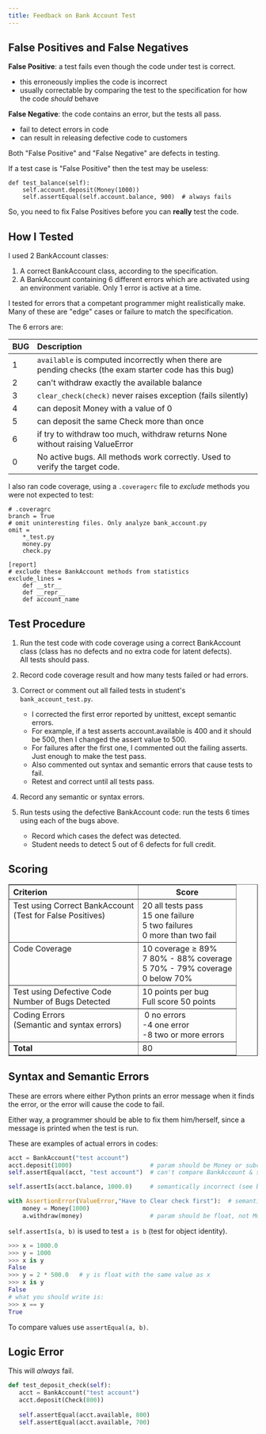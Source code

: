 ```yaml
---
title: Feedback on Bank Account Test
---
```


## False Positives and False Negatives

**False Positive**: a test fails even though the code under test is correct.
- this erroneously implies the code is incorrect
- usually correctable by comparing the test to the specification for how the code *should* behave

**False Negative**: the code contains an error, but the tests all pass.
- fail to detect errors in code
- can result in releasing defective code to customers

Both "False Positive" and "False Negative" are defects in testing.    

If a test case is "False Positive" then the test may be useless:
```
def test_balance(self):
    self.account.deposit(Money(1000))
    self.assertEqual(self.account.balance, 900)  # always fails
```

So, you need to fix False Positives before you can **really** test the code.

## How I Tested

I used 2 BankAccount classes:

1. A correct BankAccount class, according to the specification.
2. A BankAccount containing 6 different errors which are activated using an environment variable. Only 1 error is active at a time.

I tested for errors that a competant programmer might realistically make.
Many of these are "edge" cases or failure to match the specification.

The 6 errors are:

| BUG  | Description                      |
|------|:---------------------------------|
|  1   | `available` is computed incorrectly when there are pending checks (the exam starter code has this bug) |
|  2   | can't withdraw exactly the available balance |
|  3   | `clear_check(check)` never raises exception (fails silently)  |
|  4   | can deposit Money with a value of 0        |
|  5   | can deposit the same Check more than once  |
|  6   | if try to withdraw too much, withdraw returns None without raising ValueError |
|  0   | No active bugs. All methods work correctly. Used to verify the target code.  |

I also ran code coverage, using a `.coveragerc` file to *exclude* methods you were not expected to test:
```
# .coveragrc
branch = True
# omit uninteresting files. Only analyze bank_account.py
omit =
    *_test.py
    money.py
    check.py

[report]
# exclude these BankAccount methods from statistics
exclude_lines =
    def __str__
    def __repr__
    def account_name
```

## Test Procedure

1. Run the test code with code coverage using a correct BankAccount class (class has no defects and no extra code for latent defects).    
   All tests should pass.

2. Record code coverage result and how many tests failed or had errors.

3. Correct or comment out all failed tests in student's `bank_account_test.py`.
   * I corrected the first error reported by unittest, except semantic errors. 
   * For example, if a test asserts account.available is 400 and it should be 500, then I changed the assert value to 500.
   * For failures after the first one, I commented out the failing asserts. Just enough to make the test pass.
   * Also commented out syntax and semantic errors that cause tests to fail.
   * Retest and correct until all tests pass.

4. Record any semantic or syntax errors.

5. Run tests using the defective BankAccount code: run the tests 6 times using each of the bugs above.
   * Record which cases the defect was detected.
   * Student needs to detect 5 out of 6 defects for full credit.

## Scoring

<table border="1">
<tr>
  <th align="left">Criterion</th>
  <th align="center">Score</th>
</tr>
<tr valign="top">
  <td>
  Test using Correct BankAccount<br>
  (Test for False Positives)
  </td>
  <td>
  20  all tests pass <br/>
  15  one failure <br/>
  5   two failures <br/>
  0   more than two fail <br/>
  </td>
</tr>
<tr valign="top">
  <td>
  Code Coverage
  </td>
  <td>
  10  coverage &ge; 89% <br/>
  7   80% - 88% coverage <br/>
  5   70% - 79% coverage <br/>
  0   below 70%
  </td>
</tr>
<tr valign="top">
  <td>
  Test using Defective Code <br/>
  Number of Bugs Detected
  </td>
  <td>
  10 points per bug <br>
  Full score 50 points
  </td>
</tr>
<tr valign="top">
  <td>
  Coding Errors <br/>
  (Semantic and syntax errors)
  </td>
  <td>
  &nbsp;0 no errors <br/>
  -4 one error <br/>
  -8 two or more errors
  </td>
</tr>
<tr valign="top">
  <td>
  <b>Total</b>
  </td>
  <td>
  80
  </td>
</tr>
</table>

## Syntax and Semantic Errors

These are errors where either Python prints an error message when 
it finds the error, or the error will cause the code to fail.

Either way, a programmer should be able to fix them him/herself,
since a message is printed when the test is run.

These are examples of actual errors in codes:

```python
acct = BankAccount("test account")
acct.deposit(1000)                      # param should be Money or subclass of Money
self.assertEqual(acct, "test account")  # can't compare BankAccount & string

self.assertIs(acct.balance, 1000.0)     # semantically incorrect (see below)

with AssertionError(ValueError,"Have to Clear check first"):  # semantic error
    money = Money(1000)
    a.withdraw(money)                   # param should be float, not Money
```

`self.assertIs(a, b)` is used to test `a is b` (test for object identity).   
```python
>>> x = 1000.0
>>> y = 1000
>>> x is y
False
>>> y = 2 * 500.0   # y is float with the same value as x
>>> x is y
False
# what you should write is:
>>> x == y
True
```
To compare values use `assertEqual(a, b)`.

## Logic Error

This will *always* fail.

```python
def test_deposit_check(self):
   acct = BankAccount("test account")
   acct.deposit(Check(800))
  
   self.assertEqual(acct.available, 800)
   self.assertEqual(acct.available, 700)
```
